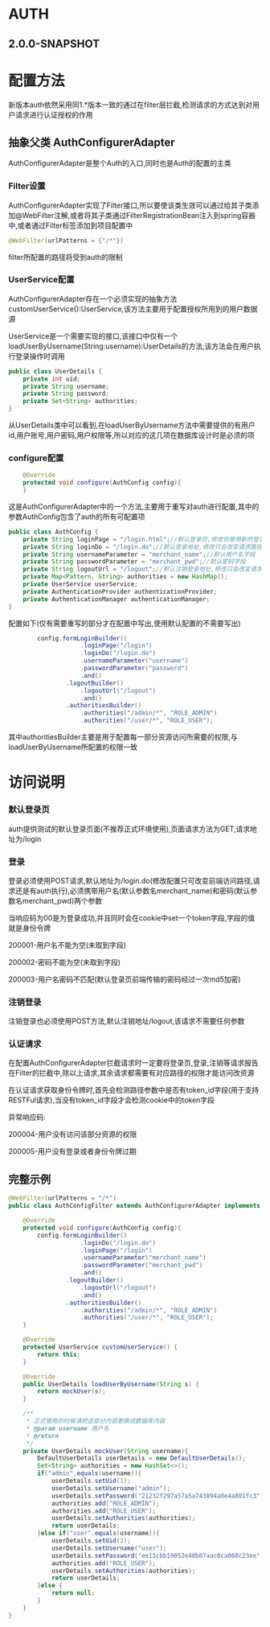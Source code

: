 AUTH
====

2.0.0-SNAPSHOT
----

# 配置方法

新版本auth依然采用同1.*版本一致的通过在filter层拦截,检测请求的方式达到对用户请求进行认证授权的作用

## 抽象父类 AuthConfigurerAdapter

AuthConfigurerAdapter是整个Auth的入口,同时也是Auth的配置的主类

### Filter设置

AuthConfigurerAdapter实现了Filter接口,所以要使该类生效可以通过给其子类添加@WebFilter注解,或者将其子类通过FilterRegistrationBean注入到spring容器中,或者通过Filter标签添加到项目配置中

```java
@WebFilter(urlPatterns = {"/*"})
```

filter所配置的路径将受到auth的限制

### UserService配置

AuthConfigurerAdapter存在一个必须实现的抽象方法customUserService():UserService,该方法主要用于配置授权所用到的用户数据源

UserService是一个需要实现的接口,该接口中仅有一个loadUserByUsername(String:username):UserDetails的方法,该方法会在用户执行登录操作时调用

```java
public class UserDetails {
    private int uid;
    private String username;
    private String password;
    private Set<String> authorities;
}
```

从UserDetails类中可以看到,在loadUserByUsername方法中需要提供的有用户id,用户账号,用户密码,用户权限等,所以对应的这几项在数据库设计时是必须的项

### configure配置

```java
    @Override
    protected void configure(AuthConfig config){
    }
```

这是AuthConfigurerAdapter中的一个方法,主要用于重写对auth进行配置,其中的参数AuthConfig包含了auth的所有可配置项

```java
public class AuthConfig {
    private String loginPage = "/login.html";//默认登录页,修改将使用新的登录页
    private String loginDo = "/login.do";//默认登录地址,修改只会改变请求路径,请求由auth执行响应
    private String usernameParameter = "merchant_name";//默认用户名字段
    private String passwordParameter = "merchant_pwd";//默认密码字段
    private String logoutUrl = "/logout";//默认注销登录地址,修改只会改变请求路径,请求由auth执行响应
    private Map<Pattern, String> authorities = new HashMap();
    private UserService userService;
    private AuthenticationProvider authenticationProvider;
    private AuthenticationManager authenticationManager;
}
```

配置如下(仅有需要重写的部分才在配置中写出,使用默认配置的不需要写出)

```java
        config.formLoginBuilder()
                    .loginPage("/login")
                    .loginDo("/login.do")
                    .usernameParameter("username")
                    .passwordParameter("password")
                    .and()
                .logoutBuilder()
                    .logoutUrl("/logout")
                    .and()
                .authoritiesBuilder()
                    .authorities("/admin/*", "ROLE_ADMIN")
                    .authorities("/user/*", "ROLE_USER");
```

其中authoritiesBuilder主要是用于配置每一部分资源访问所需要的权限,与loadUserByUsername所配置的权限一致

# 访问说明

### 默认登录页

auth提供测试的默认登录页面(不推荐正式环境使用),页面请求方法为GET,请求地址为/login

### 登录

登录必须使用POST请求,默认地址为/login.do(修改配置只可改变前端访问路径,请求还是有auth执行),必须携带用户名(默认参数名merchant_name)和密码(默认参数名merchant_pwd)两个参数

当响应码为00是为登录成功,并且同时会在cookie中set一个token字段,字段的值就是身份令牌

200001-用户名不能为空(未取到字段)

200002-密码不能为空(未取到字段)

200003-用户名密码不匹配(默认登录页前端传输的密码经过一次md5加密)

### 注销登录

注销登录也必须使用POST方法,默认注销地址/logout,该请求不需要任何参数

### 认证请求

在配置AuthConfigurerAdapter拦截请求时一定要将登录页,登录,注销等请求报告在Filter的拦截中,除以上请求,其余请求都需要有对应路径的权限才能访问改资源

在认证请求获取身份令牌时,首先会检测路径参数中是否有token_id字段(用于支持RESTFul请求),当没有token_id字段才会检测cookie中的token字段

异常响应码:

200004-用户没有访问该部分资源的权限

200005-用户没有登录或者身份令牌过期


完整示例
-----

```java
@WebFilter(urlPatterns = "/*")
public class AuthConfigFilter extends AuthConfigurerAdapter implements UserService {

    @Override
    protected void configure(AuthConfig config){
        config.formLoginBuilder()
                    .loginDo("/login.do")
                    .loginPage("/login")
                    .usernameParameter("merchant_name")
                    .passwordParameter("merchant_pwd")
                    .and()
                .logoutBuilder()
                    .logoutUrl("/logout")
                    .and()
                .authoritiesBuilder()
                    .authorities("/admin/*", "ROLE_ADMIN")
                    .authorities("/user/*", "ROLE_USER");
    }

    @Override
    protected UserService customUserService() {
        return this;
    }

    @Override
    public UserDetails loadUserByUsername(String s) {
        return mockUser(s);
    }

    /**
     * 正式使用的时候请把这部分内容更换成数据库内容
     * @param username 用户名
     * @return
     */
    private UserDetails mockUser(String username){
        DefaultUserDetails userDetails = new DefaultUserDetails();
        Set<String> authorities = new HashSet<>();
        if("admin".equals(username)){
            userDetails.setUid(1);
            userDetails.setUsername("admin");
            userDetails.setPassword("21232f297a57a5a743894a0e4a801fc3");
            authorities.add("ROLE_ADMIN");
            authorities.add("ROLE_USER");
            userDetails.setAuthorities(authorities);
            return userDetails;
        }else if("user".equals(username)){
            userDetails.setUid(2);
            userDetails.setUsername("user");
            userDetails.setPassword("ee11cbb19052e40b07aac0ca060c23ee");
            authorities.add("ROLE_USER");
            userDetails.setAuthorities(authorities);
            return userDetails;
        }else {
            return null;
        }
    }
}
```



